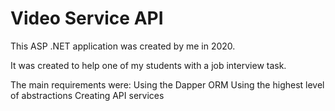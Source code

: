 # Video Service API
This ASP .NET application was created by me in 2020.

It was created to help one of my students with a job interview task.

The main requirements were:
Using the Dapper ORM
Using the highest level of abstractions
Creating API services
